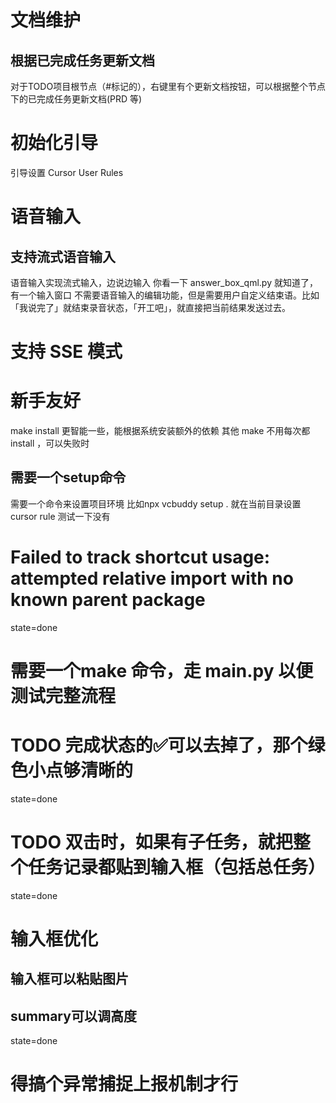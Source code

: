 # 文档维护

## 根据已完成任务更新文档
对于TODO项目根节点（#标记的），右键里有个更新文档按钮，可以根据整个节点下的已完成任务更新文档(PRD 等)

# 初始化引导
引导设置 Cursor User Rules

# 语音输入

## 支持流式语音输入
语音输入实现流式输入，边说边输入
你看一下 answer_box_qml.py 就知道了，有一个输入窗口
不需要语音输入的编辑功能，但是需要用户自定义结束语。比如「我说完了」就结束录音状态，「开工吧」，就直接把当前结果发送过去。

# 支持 SSE 模式

# 新手友好
make install 更智能一些，能根据系统安装额外的依赖
其他 make 不用每次都 install ，可以失败时

## 需要一个setup命令
需要一个命令来设置项目环境
比如npx vcbuddy setup .
就在当前目录设置cursor rule
测试一下没有

# Failed to track shortcut usage: attempted relative import with no known parent package
state=done

# 需要一个make 命令，走 main.py 以便测试完整流程

# TODO 完成状态的✅可以去掉了，那个绿色小点够清晰的
state=done

# TODO 双击时，如果有子任务，就把整个任务记录都贴到输入框（包括总任务）
state=done

# 输入框优化

## 输入框可以粘贴图片

## summary可以调高度
state=done

# 得搞个异常捕捉上报机制才行
